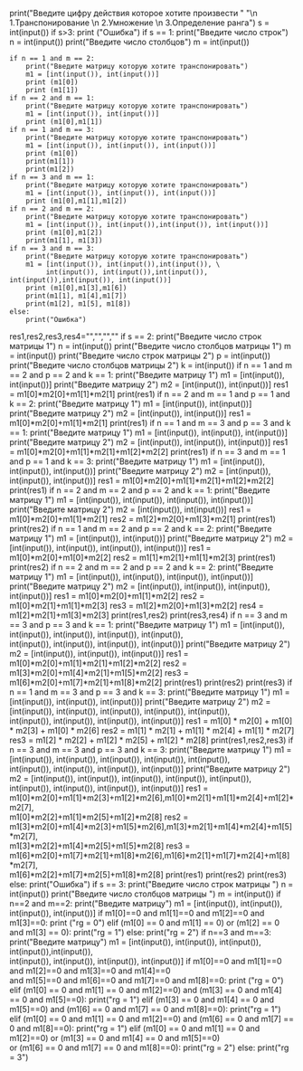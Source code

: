 
print("Введите цифру действия которое хотите произвести "
      "\n 1.Транспонирование \n 2.Умножение \n 3.Определение ранга")
s = int(input())
if s>3:
    print ("Ошибка")
if s == 1:
    print("Введите число строк")
    n = int(input())
    print("Введите число столбцов")
    m = int(input())

    if n == 1 and m == 2:
        print("Введите матрицу которую хотите транспонировать")
        m1 = [int(input()), int(input())]
        print (m1[0])
        print (m1[1])
    if n == 2 and m == 1:
        print("Введите матрицу которую хотите транспонировать")
        m1 = [int(input()), int(input())]
        print (m1[0],m1[1])
    if n == 1 and m == 3:
        print("Введите матрицу которую хотите транспонировать")
        m1 = [int(input()), int(input()), int(input())]
        print (m1[0])
        print(m1[1])
        print(m1[2])
    if n == 3 and m == 1:
        print("Введите матрицу которую хотите транспонировать")
        m1 = [int(input()), int(input()), int(input())]
        print (m1[0],m1[1],m1[2])
    if n == 2 and m == 2:
        print("Введите матрицу которую хотите транспонировать")
        m1 = [int(input()), int(input()),int(input()), int(input())]
        print (m1[0],m1[2])
        print(m1[1], m1[3])
    if n == 3 and m == 3:
        print("Введите матрицу которую хотите транспонировать")
        m1 = [int(input()), int(input()),int(input()), \
             int(input()), int(input()),int(input()), int(input()),int(input()), int(input())]
        print (m1[0],m1[3],m1[6])
        print(m1[1], m1[4],m1[7])
        print(m1[2], m1[5], m1[8])
    else:
        print("Ошибка")
res1,res2,res3,res4="","","",""
if s == 2:
    print("Введите число строк матрицы 1")
    n = int(input())
    print("Введите число столбцов матрицы 1")
    m = int(input())
    print("Введите число строк матрицы 2")
    p = int(input())
    print("Введите число столбцов матрицы 2")
    k = int(input())
    if n == 1 and m == 2 and p == 2 and k == 1:
        print("Введите матрицу 1")
        m1 = [int(input()), int(input())]
        print("Введите матрицу 2")
        m2 = [int(input()), int(input())]
        res1 = m1[0]*m2[0]+m1[1]*m2[1]
        print(res1)
    if n == 2 and m == 1 and p == 1 and k == 2:
        print("Введите матрицу 1")
        m1 = [int(input()), int(input())]
        print("Введите матрицу 2")
        m2 = [int(input()), int(input())]
        res1 = m1[0]*m2[0]+m1[1]*m2[1]
        print(res1)
    if n == 1 and m == 3 and p == 3 and k == 1:
        print("Введите матрицу 1")
        m1 = [int(input()), int(input()), int(input())]
        print("Введите матрицу 2")
        m2 = [int(input()), int(input()), int(input())]
        res1 = m1[0]*m2[0]+m1[1]*m2[1]+m1[2]*m2[2]
        print(res1)
    if n == 3 and m == 1 and p == 1 and k == 3:
        print("Введите матрицу 1")
        m1 = [int(input()), int(input()), int(input())]
        print("Введите матрицу 2")
        m2 = [int(input()), int(input()), int(input())]
        res1 = m1[0]*m2[0]+m1[1]*m2[1]+m1[2]*m2[2]
        print(res1)
    if n == 2 and m == 2 and p == 2 and k == 1:
        print("Введите матрицу 1")
        m1 = [int(input()), int(input()), int(input()), int(input())]
        print("Введите матрицу 2")
        m2 = [int(input()), int(input())]
        res1 = m1[0]*m2[0]+m1[1]*m2[1]
        res2 = m1[2]*m2[0]+m1[3]*m2[1]
        print(res1)
        print(res2)
    if n == 1 and m == 2 and p == 2 and k == 2:
        print("Введите матрицу 1")
        m1 = [int(input()), int(input())]
        print("Введите матрицу 2")
        m2 = [int(input()), int(input()), int(input()), int(input())]
        res1 = m1[0]*m2[0]+m1[0]*m2[2]
        res2 = m1[1]*m2[1]+m1[1]*m2[3]
        print(res1)
        print(res2)
    if n == 2 and m == 2 and p == 2 and k == 2:
        print("Введите матрицу 1")
        m1 = [int(input()), int(input()), int(input()), int(input())]
        print("Введите матрицу 2")
        m2 = [int(input()), int(input()), int(input()), int(input())]
        res1 = m1[0]*m2[0]+m1[1]*m2[2]
        res2 = m1[0]*m2[1]+m1[1]*m2[3]
        res3 = m1[2]*m2[0]+m1[3]*m2[2]
        res4 = m1[2]*m2[1]+m1[3]*m2[3]
        print(res1,res2)
        print(res3,res4)
    if n == 3 and m == 3 and p == 3 and k == 1:
        print("Введите матрицу 1")
        m1 = [int(input()), int(input()), int(input()), int(input()), int(input()),\
              int(input()), int(input()), int(input()), int(input())]
        print("Введите матрицу 2")
        m2 = [int(input()), int(input()), int(input())]
        res1 = m1[0]*m2[0]+m1[1]*m2[1]+m1[2]*m2[2]
        res2 = m1[3]*m2[0]+m1[4]*m2[1]+m1[5]*m2[2]
        res3 = m1[6]*m2[0]+m1[7]*m2[1]+m1[8]*m2[2]
        print(res1)
        print(res2)
        print(res3)
    if n == 1 and m == 3 and p == 3 and k == 3:
        print("Введите матрицу 1")
        m1 = [int(input()), int(input()), int(input())]
        print("Введите матрицу 2")
        m2 = [int(input()), int(input()), int(input()), int(input()), int(input()), \
              int(input()), int(input()), int(input()), int(input())]
        res1 = m1[0] * m2[0] + m1[0] * m2[3] + m1[0] * m2[6]
        res2 = m1[1] * m2[1] + m1[1] * m2[4] + m1[1] * m2[7]
        res3 = m1[2] * m2[2] + m1[2] * m2[5] + m1[2] * m2[8]
        print(res1,res2,res3)
    if n == 3 and m == 3 and p == 3 and k == 3:
        print("Введите матрицу 1")
        m1 = [int(input()), int(input()), int(input()), int(input()), int(input()),\
              int(input()), int(input()), int(input()), int(input())]
        print("Введите матрицу 2")
        m2 = [int(input()), int(input()), int(input()), int(input()), int(input()),\
              int(input()), int(input()), int(input()), int(input())]
        res1 = m1[0]*m2[0]+m1[1]*m2[3]+m1[2]*m2[6],m1[0]*m2[1]+m1[1]*m2[4]+m1[2]*m2[7],\
               m1[0]*m2[2]+m1[1]*m2[5]+m1[2]*m2[8]
        res2 = m1[3]*m2[0]+m1[4]*m2[3]+m1[5]*m2[6],m1[3]*m2[1]+m1[4]*m2[4]+m1[5]*m2[7],\
               m1[3]*m2[2]+m1[4]*m2[5]+m1[5]*m2[8]
        res3 = m1[6]*m2[0]+m1[7]*m2[1]+m1[8]*m2[6],m1[6]*m2[1]+m1[7]*m2[4]+m1[8]*m2[7],\
               m1[6]*m2[2]+m1[7]*m2[5]+m1[8]*m2[8]
        print(res1)
        print(res2)
        print(res3)
    else:
        print("Ошибка")
if s == 3:
    print("Введите число строк матрицы ")
    n = int(input())
    print("Введите число столбцов матрицы ")
    m = int(input())
    if n==2 and m==2:
        print("Введите матрицу")
        m1 = [int(input()), int(input()), int(input()), int(input())]
        if m1[0]==0 and m1[1]==0  and m1[2]==0 and m1[3]==0:
            print ("rg = 0")
        elif (m1[0] == 0 and m1[1] == 0) or (m1[2] == 0 and m1[3] == 0):
            print("rg = 1")
        else:
            print("rg = 2")
    if n==3 and m==3:
        print("Введите матрицу")
        m1 = [int(input()), int(input()), int(input()), int(input()),int(input()),\
              int(input()), int(input()), int(input()), int(input())]
        if m1[0]==0 and m1[1]==0  and m1[2]==0 and m1[3]==0 and m1[4]==0\
                and m1[5]==0 and m1[6]==0 and m1[7]==0 and m1[8]==0:
            print ("rg = 0")
        elif (m1[0] == 0 and m1[1] == 0 and m1[2]==0) and (m1[3] == 0 and m1[4] == 0 and m1[5]==0):
            print("rg = 1")
        elif (m1[3] == 0 and m1[4] == 0 and m1[5]==0) and (m1[6] == 0 and m1[7] == 0 and m1[8]==0):
            print("rg = 1")
        elif (m1[0] == 0 and m1[1] == 0 and m1[2]==0) and (m1[6] == 0 and m1[7] == 0 and m1[8]==0):
            print("rg = 1")
        elif (m1[0] == 0 and m1[1] == 0 and m1[2]==0) or (m1[3] == 0 and m1[4] == 0 and m1[5]==0)\
                or (m1[6] == 0 and m1[7] == 0 and m1[8]==0):
            print("rg = 2")
        else:
            print("rg = 3")

